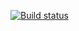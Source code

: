 [![Build status](https://ci.appveyor.com/api/projects/status/mvmvkr2b1ym2eahi?svg=true)](https://ci.appveyor.com/project/juliauzbemb/mocking)
